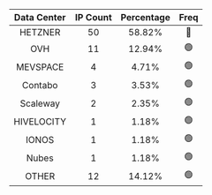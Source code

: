 | Data Center | IP Count | Percentage | Freq |
|:------------:|:--------:|:-----------:|:-----:|
| HETZNER | 50 | 58.82% | 🔴 |
| OVH | 11 | 12.94% | 🟢 |
| MEVSPACE | 4 | 4.71% | 🟢 |
| Contabo | 3 | 3.53% | 🟢 |
| Scaleway | 2 | 2.35% | 🟢 |
| HIVELOCITY | 1 | 1.18% | 🟢 |
| IONOS | 1 | 1.18% | 🟢 |
| Nubes | 1 | 1.18% | 🟢 |
| OTHER | 12 | 14.12% | 🟢 |